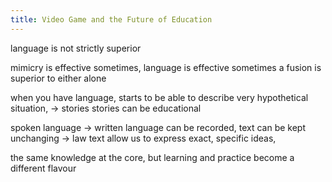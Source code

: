 ```yaml
---
title: Video Game and the Future of Education
---
```


language is not strictly superior

mimicry is effective sometimes, language is effective sometimes
a fusion is superior to either alone

when you have language,
starts to be able to describe very hypothetical situation, -> stories
stories can be educational

spoken language -> written language
can be recorded, text can be kept unchanging -> law
text allow us to express exact, specific ideas,

the same knowledge at the core, but learning and practice become a different flavour